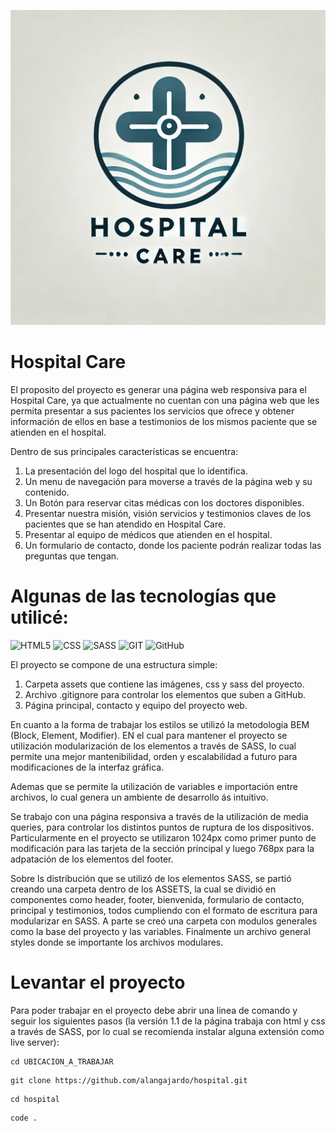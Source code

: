 ![Logo](./assets/img/hospital_logo.jpg)

# **Hospital Care**

El proposito del proyecto es generar una página web responsiva para el Hospital Care, ya que actualmente no cuentan con una página web que les permita presentar a sus pacientes los servicios que ofrece y obtener información de ellos en base a testimonios de los mismos paciente que se atienden en el hospital.

Dentro de sus principales características se encuentra:

1. La presentación del logo del hospital que lo identifica.
2. Un menu de navegación para moverse a través de la página web y su contenido.
3. Un Botón para reservar citas médicas con los doctores disponibles.
4. Presentar nuestra misión, visión servicios y testimonios claves de los pacientes que se han atendido en Hospital Care.
5. Presentar al equipo de médicos que atienden en el hospital.
6. Un formulario de contacto, donde los paciente podrán realizar todas las preguntas que tengan.

# Algunas de las tecnologías que utilicé:
![HTML5](https://img.shields.io/badge/HTML5-E34F26?style=for-the-badge&logo=html5&logoColor=white)
![CSS](https://img.shields.io/badge/CSS3-1572B6?style=for-the-badge&logo=css3&logoColor=white)
![SASS](https://img.shields.io/badge/Sass-CC6699?style=for-the-badge&logo=sass&logoColor=white)
![GIT](https://img.shields.io/badge/GIT-E44C30?style=for-the-badge&logo=git&logoColor=white)
![GitHub](https://img.shields.io/badge/GitHub-100000?style=for-the-badge&logo=github&logoColor=white)

El proyecto se compone de una estructura simple:

1. Carpeta assets que contiene las imágenes, css y sass del proyecto.
2. Archivo .gitignore para controlar los elementos que suben a GitHub.
3. Página principal, contacto y equipo del proyecto web.

En cuanto a la forma de trabajar los estilos se utilizó la metodología BEM (Block, Element, Modifier). EN el cual para mantener el proyecto se utilización modularización de los elementos a través de SASS, lo cual permite una mejor mantenibilidad, orden y escalabilidad a futuro para modificaciones de la interfaz gráfica.

Ademas que se permite la utilización de variables e importación entre archivos, lo cual genera un ambiente de desarrollo ás intuitivo.

Se trabajo con una página responsiva a través de la utilización de media queries, para controlar los distintos puntos de ruptura de los dispositivos. Particularmente en el proyecto se utilizaron 1024px como primer punto de modificación para las tarjeta de la sección principal y luego 768px para la adpatación de los elementos del footer.

Sobre ls distribución que se utilizó de los elementos SASS, se partió creando una carpeta dentro de los ASSETS, la cual se dividió en componentes como header, footer, bienvenida, formulario de contacto, principal y testimonios, todos cumpliendo con el formato de escritura para modularizar en SASS. A parte se creó una carpeta con modulos generales como la base del proyecto y las variables. Finalmente un archivo general styles donde se importante los archivos modulares.


# Levantar el proyecto
Para poder trabajar en el proyecto debe abrir una linea de comando y seguir los siguientes pasos (la versión 1.1 de la página trabaja con html y css a través de SASS, por lo cual se recomienda instalar alguna extensión como live server):
```
cd UBICACION_A_TRABAJAR
```
```
git clone https://github.com/alangajardo/hospital.git
```
```
cd hospital
```
```
code .
```
